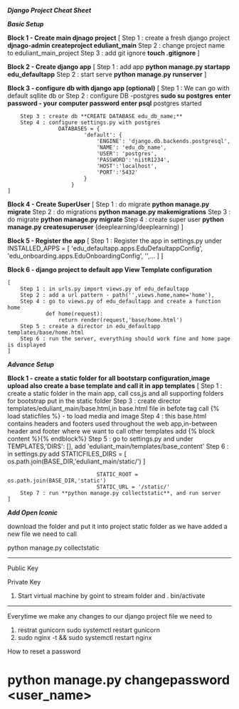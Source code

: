 ***Django Project Cheat Sheet***

***Basic Setup***

**Block 1 - Create main djnago project**
    [
         Step 1 : create a fresh django project **djnago-admin createproject eduliant_main**
         Step 2 : change project name to eduliant_main_project
         Step 3 : add git ignore **touch .gitignore**
    ]

**Block 2 - Create django app**
    [
        Step 1 :  add app **python manage.py startapp edu_defaultapp**
        Step 2 : start serve **python manage.py runserver**
    ]

**Block 3 - configure db with django app (optional)**
    [
        Step 1 : We can go with default sqllite db or
        Step 2 : configure DB -postgres
                    **sudo su postgres**
                    **enter password - your computer password**
                    **enter psql**
                    postgres started

        Step 3 : create db **CREATE DATABASE edu_db_name;**
        Step 4 : configure settings.py with postgres
                    DATABASES = {
                            'default': {
                                'ENGINE': 'django.db.backends.postgresql',
                                'NAME': 'edu_db_name',
                                'USER': 'postgres',
                                'PASSWORD':'niitR1234',
                                'HOST':'localhost',
                                'PORT':'5432'
                            }
                        }
    ]

**Block 4 - Create SuperUser**
    [
        Step 1 : do migrate **python manage.py migrate**
        Step 2 : do migrations **python manage.py makemigrations**
        Step 3 : do migrate **python manage.py migrate**
        Step 4 : create super user **python manage.py createsuperuser**
        (deeplearning/deeplearning)
    ]

**Block 5 - Register the app**
    [
        Step 1 : Register the app in settings.py under
                    INSTALLED_APPS = [
                    'edu_defaultapp.apps.EduDefaultappConfig',
                    'edu_onboarding.apps.EduOnboardingConfig',
                    '',...
                    ]
    ]

**Block 6 - django project to default app View Template configuration**

    [
        Step 1 : in urls.py import views.py of edu_defaultapp
        Step 2 : add a url pattern - path('',views.home,name='home'),
        Step 4 : go to views.py of edu_defaultapp and create a function home
                def home(request):
                    return render(request,'base/home.html')
        Step 5 : create a director in edu_defaultapp templates/base/home.html
        Step 6 : run the server, everything should work fine and home page is displayed
    ]

***Advance Setup***

**Block 1 - create a static folder for all bootstarp configuration,image upload also create a base template and call it in app templates**
    [
        Step 1 : create a static folder in the main app, call css,js and all supporting folders for bootstrap put in the static folder
        Step 3 : create director templates/eduliant_main/base.html,in base.html file in befote <html></html> tag call {% load staticfiles %} - to load media and image
        Step 4 : this base.html contains headers and footers used throughout the web app,in-between header and footer where we want to call other templates add
                    {% block content %}{% endblock%}
        Step 5 : go to settings.py and under TEMPLATES,'DIRS': [], add 'eduliant_main/templates/base_content'
        Step 6 : in settings.py add
                        STATICFILES_DIRS = [
                                    os.path.join(BASE_DIR,'eduliant_main/static/')
                                ]

                                STATIC_ROOT = os.path.join(BASE_DIR,'static')
                                STATIC_URL = '/static/'
        Step 7 : run **python manage.py collectstatic**, and run server
    ]

***Add Open Iconic***

download the folder and put it into project static folder as we have added a new file
we need to call

python manage.py collectstatic

---------------------------
Public Key

Private Key


1. Start virtual machine by goint to stream folder and
    . bin/activate
--------------------------------------------
Everytime we make any changes to our django project file we need to
1. restrat gunicorn
sudo systemctl restart gunicorn
2. sudo nginx -t && sudo systemctl restart nginx


How to reset a password
# python manage.py changepassword <user_name>






















